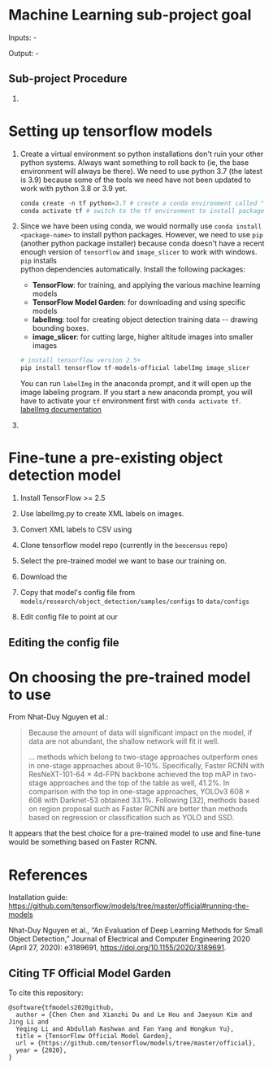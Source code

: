 # Machine Learning sub-project goal
Inputs:
    - 

Output:
    - 

## Sub-project Procedure
1. 




# Setting up tensorflow models
1. Create a virtual environment so python installations don't ruin your other
   python systems. Always want something to roll back to (ie, the base 
   environment will always be there). We need to use python 3.7 (the latest 
   is 3.9) because some of the tools we need have not been updated to work 
   with python 3.8 or 3.9 yet.
   
   ```python
   conda create -n tf python=3.7 # create a conda environment called "tf"
   conda activate tf # switch to the tf environment to install packages
   ```

1. Since we have been using conda, we would normally use `conda install 
   <package-name>` to install python packages. However, we need to use 
   `pip` (another python package installer) 
   because conda doesn't have a recent enough version of
   `tensorflow` and `image_slicer` to work with windows. `pip` installs  
   python dependencies automatically.
   Install the following packages:
      - **TensorFlow**: for training, and applying the various
        machine learning models
      - **TensorFlow Model Garden**: for downloading and using specific models
      - **labelImg**: tool for creating object detection training data -- 
        drawing bounding boxes.
      - **image_slicer**: for cutting large, higher altitude images into 
        smaller images
   ```python
   # install tensorflow version 2.5+
   pip install tensorflow tf-models-official labelImg image_slicer
   ```
   You can run `labelImg` in the anaconda prompt, and it will open up the 
   image labeling program. If you start a new anaconda prompt, you will 
   have to activate your `tf` environment first with `conda activate tf`. 
   [labelImg documentation](https://pypi.org/project/labelImg/)
   
1. 

# Fine-tune a pre-existing object detection model
1. Install TensorFlow >= 2.5
   
1. Use labelImg.py to create XML labels on images.
   
1. Convert XML labels to CSV using 
1. Clone tensorflow model repo (currently in the `beecensus` repo)
   
1. Select the pre-trained model we want to base our training on.

1. Download the 
   
1. Copy that model's config file from 
   `models/research/object_detection/samples/configs` to `data/configs`
   
1. Edit config file to point at our 


## Editing the config file





# On choosing the pre-trained model to use
From Nhat-Duy Nguyen et al.:
> Because the amount of data will significant impact on the model, if data are 
> not abundant, the shallow network will fit it well.
>
> ... methods which belong to two-stage approaches
outperform ones in one-stage approaches about 8–10%.
Specifically, Faster RCNN with ResNeXT-101-64 × 4d-FPN
backbone achieved the top mAP in two-stage approaches
and the top of the table as well, 41.2%. In comparison with
the top in one-stage approaches, YOLOv3 608 × 608 with
Darknet-53 obtained 33.1%. Following [32], methods based
on region proposal such as Faster RCNN are better than
methods based on regression or classification such as YOLO
and SSD.

It appears that the best choice for a pre-trained model to use and 
fine-tune would be something based on Faster RCNN.





# References
Installation guide:
https://github.com/tensorflow/models/tree/master/official#running-the-models

Nhat-Duy Nguyen et al., “An Evaluation of Deep Learning Methods for Small Object Detection,” Journal of Electrical and Computer Engineering 2020 (April 27, 2020): e3189691, https://doi.org/10.1155/2020/3189691.

## Citing TF Official Model Garden
To cite this repository:
```
@software{tfmodels2020github,
  author = {Chen Chen and Xianzhi Du and Le Hou and Jaeyoun Kim and Jing Li and
  Yeqing Li and Abdullah Rashwan and Fan Yang and Hongkun Yu},
  title = {TensorFlow Official Model Garden},
  url = {https://github.com/tensorflow/models/tree/master/official},
  year = {2020},
}
```